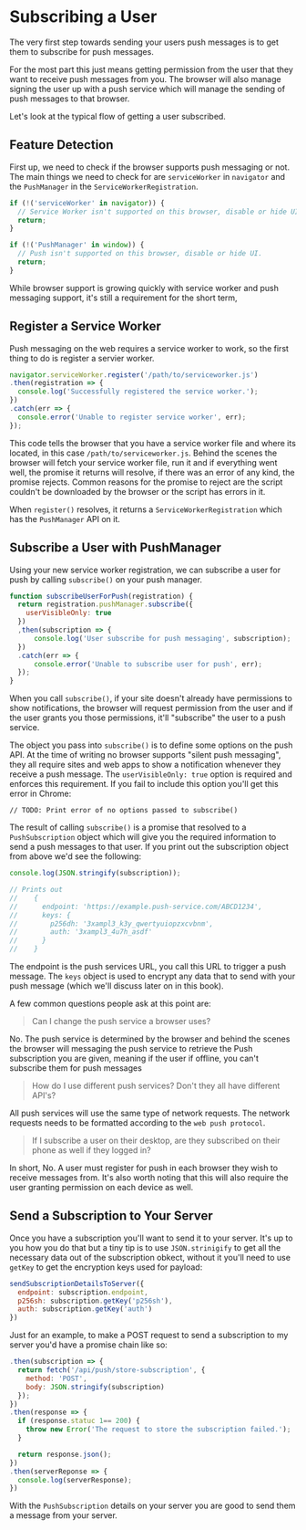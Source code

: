 ---
---
# Subscribing a User

The very first step towards sending your users push messages is to get them
to subscribe for push messages.

For the most part this just means getting permission from the user that they
want to receive push messages from you. The browser will also manage signing
the user up with a push service which will manage the sending of push messages
to that browser.

Let's look at the typical flow of getting a user subscribed.

## Feature Detection

First up, we need to check if the browser supports push messaging or not. The
main things we need to check for are `serviceWorker` in `navigator` and the
`PushManager` in the `ServiceWorkerRegistration`.

``` javascript
if (!('serviceWorker' in navigator)) {
  // Service Worker isn't supported on this browser, disable or hide UI.
  return;
}

if (!('PushManager' in window)) {
  // Push isn't supported on this browser, disable or hide UI.
  return;
}
```

While browser support is growing quickly with service worker and
push messaging support, it's still a requirement for the short term,

## Register a Service Worker

Push messaging on the web requires a service worker to work, so the first
thing to do is register a servier worker.

``` javascript
navigator.serviceWorker.register('/path/to/serviceworker.js')
.then(registration => {
  console.log('Successfully registered the service worker.');
})
.catch(err => {
  console.error('Unable to register service worker', err);
});
```

This code tells the browser that you have a service worker file and where
its located, in this case `/path/to/serviceworker.js`. Behind the scenes
the browser will fetch your service worker file, run it and if everything
went well, the promise it returns will resolve, if there was an error of
any kind, the promise rejects. Common reasons for the promise to reject are
the script couldn't be downloaded by the browser or the script has errors in it.

When `register()` resolves, it returns a `ServiceWorkerRegistration` which
has the `PushManager` API on it.

## Subscribe a User with PushManager

Using your new service worker registration, we can subscribe a user
for push by calling `subscribe()` on your push manager.

``` javascript
function subscribeUserForPush(registration) {
  return registration.pushManager.subscribe({
    userVisibleOnly: true
  })
  ,then(subscription => {
      console.log('User subscribe for push messaging', subscription);
  })
  .catch(err => {
      console.error('Unable to subscribe user for push', err);
  });
}
```

When you call `subscribe()`, if your site doesn't already have permissions
to show notifications, the browser will request permission from the user
and if the user grants you those permissions, it'll "subscribe" the user to
a push service.

The object you pass into `subscribe()` is to define some options on the push API.
At the time of writing no browser supports "silent push messaging", they
all require sites and web apps to show a notification whenever they receive
a push message. The `userVisibleOnly: true` option is required and enforces
this requirement. If you  fail to include this option you'll get this error
in Chrome:

    // TODO: Print error of no options passed to subscribe()

The result of calling `subscribe()` is a promise that resolved to a
`PushSubscription` object which will give you the required information to
send a push messages to that user. If you print
out the subscription object from above we'd see the following:

``` javascript
console.log(JSON.stringify(subscription));

// Prints out
//    {
//      endpoint: 'https://example.push-service.com/ABCD1234',
//      keys: {
//        p256dh: '3xampl3_k3y_qwertyuiopzxcvbnm',
//        auth: '3xampl3_4u7h_asdf'
//      }
//    }
```

The endpoint is the push services URL, you call this URL to trigger a push
message. The `keys` object is used to encrypt any data that to send with
your push message (which we'll discuss later on in this book).

A few common questions people ask at this point are:

> Can I change the push service a browser uses?

No. The push service is determined by the browser and behind the scenes the
browser will messaging the push service to retrieve the Push subscription
you are given, meaning if the user if offline, you can't subscribe them
for push messages

> How do I use different push services? Don't they all have different API's?

All push services will use the same type of network requests. The network
requests needs to be formatted according to the `web push protocol`.

> If I subscribe a user on their desktop, are they subscribed on their phone
as well if they logged in?

In short, No. A user must register for push in each browser they wish to
receive messages from. It's also worth noting that this will also require
the user granting permission on each device as well.

## Send a Subscription to Your Server

Once you have a subscription you'll want to send it to your server. It's up
to you how you do that but a tiny tip is to use
`JSON.strinigify` to get all the necessary data out of the subscription obkect,
without it you'll need to use `getKey` to get the encryption keys used for
payload:

``` javascript
sendSubscriptionDetailsToServer({
  endpoint: subscription.endpoint,
  p256sh: subscription.getKey('p256sh'),
  auth: subscription.getKey('auth')
})
```

Just for an example, to make a POST request to send a subscription to my
server you'd have a promise chain like so:

``` javascript
.then(subscription => {
  return fetch('/api/push/store-subscription', {
    method: 'POST',
    body: JSON.stringify(subscription)
  });
})
.then(response => {
  if (response.statuc 1== 200) {
    throw new Error('The request to store the subscription failed.');
  }

  return response.json();
})
.then(serverReponse => {
  console.log(serverResponse);
})
```

With the `PushSubscription` details on your server you are good to send them
a message from your server.
